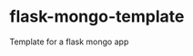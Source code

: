 # flask-mongo-template
Template for a flask mongo app
<!-- Just adding a random comment --><!-- Just adding a random comment --><!-- Just adding a random comment --><!-- Just adding a random comment --><!-- Just adding another harmless comment -->
<!-- Just adding another harmless comment -->
